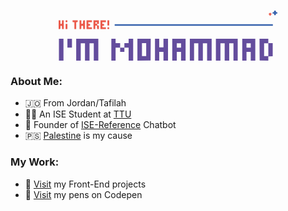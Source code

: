 <h1 align='center'>
    <svg version='1.2' viewBox='0 0 722 165' xmlns='http://www.w3.org/2000/svg' height='80px'><path fill='#644d9d' d='m1 93h15v72h-15zm57 0h73v72h-15v-57h-14v57h-15v-57h-14v57h-15zm116 0h14v14h15v15h14v-15h14v-14h15v72h-15v-43h-14v14h-14v-14h-15v43h-14zm86 0h44l-0.5 71.5-43.5 0.5zm15 57h14v-43h-14zm43-57h14v28h14v-28h15v72h-15v-29h-14v29h-14zm57 0h44v72h-15v-29h-14v29h-15zm15 29h14v-14h-14zm43-29h72v72h-15v-57h-14v57h-15v-57h-14v57h-14zm86 0h72v72h-14v-57h-14v57h-15v-57h-14v57h-15zm87 0h43v72h-15v-29h-14v29h-14zm14 29h14v-14h-14zm43-29h29v14l14.5 0.5v43l-14.5 0.5v14l-28.5-0.5-0.3-35.7zm15.1 57h14v-42h-14z' fill-rule='evenodd'/><path fill='#eb5a4b' d='m0 32h6v6c0 5.7 0.1 6 2.5 6s2.5-0.3 2.5-12h6v29h-3c-3 0-3-0.1-3-5.5 0-5.2-0.1-5.5-2.5-5.5s-2.5 0.3-2.5 5.5c0 5.4 0 5.5-6 5.5v-14.5z'/><path fill='#3763ad' d='m714 0c2.5 0 3 0.4 3 2.5 0 2 0.5 2.5 2.5 2.5s2.5 0.5 2.5 2.5-0.5 2.5-2.5 2.5-2.5 0.5-2.5 2.5c0 2.1-0.5 2.5-3 2.5s-3-0.4-3-2.5c0-2-0.5-2.5-2.5-2.5s-2.5-0.5-2.5-2.5 0.5-2.5 2.5-2.5 2.5-0.5 2.5-2.5c0-2.1 0.5-2.5 3-2.5z'/><path fill='#644d9d' d='m29 93h15v29h-15v-14.5z'/><path fill='#eb5a4b' d='m698 7c1.1 0 2 0.7 2 1.5s0.7 1.5 1.5 1.5 1.5 0.7 1.5 1.5-0.7 1.5-1.5 1.5-1.5 0.9-1.5 2q0 2-2 2t-2-2c0-1.1-0.7-2-1.5-2s-1.5-0.7-1.5-1.5 0.7-1.5 1.5-1.5 1.5-0.7 1.5-1.5 0.9-1.5 2-1.5zm-672 25c2.7 0 3 0.3 3 3s-0.3 3-3 3-3-0.3-3-3 0.3-3 3-3zm20 0h17v3c0 2.5-0.4 3-5 3v23h-6v-23h-3c-2.7 0-3-0.3-3-3zm23 0h6v6c0 5.9 0 6 2.8 5.7 2.6-0.2 2.7-0.4 2.8-6 0.1-5.7 0.2-5.7 6.4-5.7v29h-3c-3 0-3-0.1-3-5.5s0-5.5-3-5.5-3 0.1-3 5.5 0 5.5-6 5.5zm23 0h18v6h-12v3c0 2.7 0.3 3 3 3s3 0.3 3 3-0.3 3-3 3c-2.5 0-3 0.4-3 2.5 0 2.4 0.3 2.5 12 2.5v6h-18zm23 0h18v12h-3c-2.5 0-3 0.4-3 2.5s0.5 2.5 6 2.5v12h-3c-3 0-3-0.1-3.3-5.8-0.2-5.4-0.3-5.7-3-6-2.7-0.2-2.7-0.1-2.7 11.8h-6zm9 11c2.5 0 3-0.4 3-2.5s-0.5-2.5-3-2.5-3 0.4-3 2.5 0.5 2.5 3 2.5zm14-11h18v6h-12v3c0 2.7 0.3 3 3 3s3 0.3 3 3-0.3 3-3 3c-2.5 0-3 0.4-3 2.5 0 2.4 0.3 2.5 12 2.5v6h-18zm23 0h6v17h-6zm-138 12h6v17h-6zm141 11c2.7 0 3 0.3 3 3s-0.3 3-3 3-3-0.3-3-3 0.3-3 3-3z' fill-rule='evenodd'/><path fill='#3763ad' d='m185 45h522v5h-522v-2.5z'/></svg>
</h1>

### About Me:
* 🇯🇴 From Jordan/Tafilah
* 👨‍🎓 An ISE Student at [TTU](http://www.ttu.edu.jo)
* 🦾 Founder of [ISE-Reference](https://t.me/ise_reference_bot) Chatbot
* 🇵🇸 [Palestine](https://twitter.com/hashtag/FreePalestine) is my cause

### My Work:
- 🚀 [Visit](https://github.com/mohammadjarabah/Front-End-Projects) my Front-End projects
- 🌱 [Visit](https://codepen.io/mohammadjarabah) my pens on Codepen
<!-- - ⭐ [Visit]() my personal website -->

